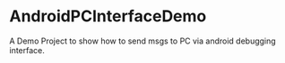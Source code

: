 # AndroidPCInterfaceDemo
A Demo Project to show how to send msgs to PC via android debugging interface.
